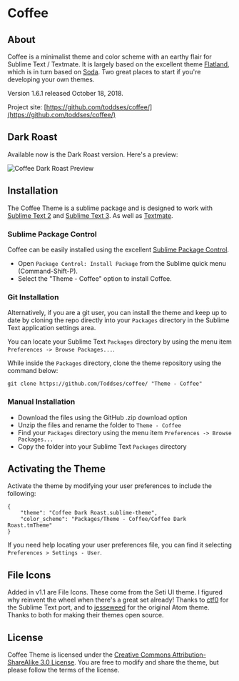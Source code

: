 # Coffee

## About

Coffee is a minimalist theme and color scheme with an earthy flair for Sublime Text / Textmate. It is largely based on the excellent theme [Flatland](https://github.com/thinkpixellab/flatland), which is in turn based on [Soda](https://github.com/buymeasoda/soda-theme). Two great places to start if you're developing your own themes.

Version 1.6.1 released October 18, 2018.

Project site: [https://github.com/toddses/coffee/](https://github.com/toddses/coffee/)

## Dark Roast

Available now is the Dark Roast version. Here's a preview:

![Coffee Dark Roast Preview](https://raw.github.com/toddses/coffee/master/screenshot.png)

## Installation

The Coffee Theme is a sublime package and is designed to work with [Sublime Text 2](http://www.sublimetext.com/2) and [Sublime Text 3](http://www.sublimetext.com/3). As well as [Textmate](http://macromates.com/).

### Sublime Package Control

Coffee can be easily installed using the excellent [Sublime Package Control](https://sublime.wbond.net/).

* Open `Package Control: Install Package` from the Sublime quick menu (Command-Shift-P).
* Select the "Theme - Coffee" option to install Coffee.

### Git Installation

Alternatively, if you are a git user, you can install the theme and keep up to date by cloning the repo directly into your `Packages` directory in the Sublime Text application settings area.

You can locate your Sublime Text `Packages` directory by using the menu item `Preferences -> Browse Packages...`.

While inside the `Packages` directory, clone the theme repository using the command below:

    git clone https://github.com/Toddses/coffee/ "Theme - Coffee"

### Manual Installation

* Download the files using the GitHub .zip download option
* Unzip the files and rename the folder to `Theme - Coffee`
* Find your `Packages` directory using the menu item  `Preferences -> Browse Packages...`
* Copy the folder into your Sublime Text `Packages` directory

## Activating the Theme

Activate the theme by modifying your user preferences to include the following:

    {
        "theme": "Coffee Dark Roast.sublime-theme",
        "color_scheme": "Packages/Theme - Coffee/Coffee Dark Roast.tmTheme"
    }

If you need help locating your user preferences file, you can find it selecting `Preferences > Settings - User`.

## File Icons

Added in v1.1 are File Icons. These come from the Seti UI theme. I figured why reinvent the wheel when there's a great set already! Thanks to [ctf0](https://github.com/ctf0/Seti_ST3) for the Sublime Text port, and to [jesseweed](https://github.com/jesseweed/seti-ui) for the original Atom theme. Thanks to both for making their themes open source.

## License

Coffee Theme is licensed under the [Creative Commons Attribution-ShareAlike 3.0 License](http://creativecommons.org/licenses/by-sa/3.0/). You are free to modify and share the theme, but please follow the terms of the license.
